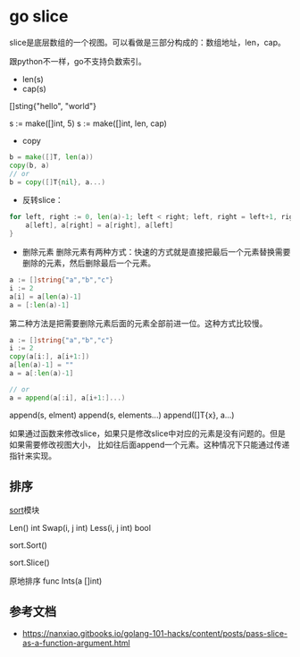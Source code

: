 # go slice

slice是底层数组的一个视图。可以看做是三部分构成的：数组地址，len，cap。

跟python不一样，go不支持负数索引。
* len(s)
* cap(s)

[]sting{"hello", "world"}

s := make([]int, 5)
s := make([]int, len, cap)

* copy
```go
b = make([]T, len(a))
copy(b, a)
// or
b = copy([]T{nil}, a...)

```

* 反转slice：
```go
for left, right := 0, len(a)-1; left < right; left, right = left+1, right-1 {
	a[left], a[right] = a[right], a[left]
}
```

* 删除元素
删除元素有两种方式：快速的方式就是直接把最后一个元素替换需要删除的元素，然后删除最后一个元素。
```go
a := []string{"a","b","c"}
i := 2
a[i] = a[len(a)-1]
a = [:len(a)-1]
```

第二种方法是把需要删除元素后面的元素全部前进一位。这种方式比较慢。
```go
a := []string{"a","b","c"}
i := 2
copy(a[i:], a[i+1:])
a[len(a)-1] = ""
a = a[:len(a)-1]

// or
a = append(a[:i], a[i+1:]...)
```

append(s, elment)
append(s, elements...)
append([]T{x}, a...)


如果通过函数来修改slice，如果只是修改slice中对应的元素是没有问题的。但是如果需要修改视图大小，
比如往后面append一个元素。这种情况下只能通过传递指针来实现。


## 排序

[sort](https://golang.org/pkg/sort/)模块

Len() int
Swap(i, j int)
Less(i, j int) bool

sort.Sort()

sort.Slice()

原地排序
func Ints(a []int)


## 参考文档
* https://nanxiao.gitbooks.io/golang-101-hacks/content/posts/pass-slice-as-a-function-argument.html
